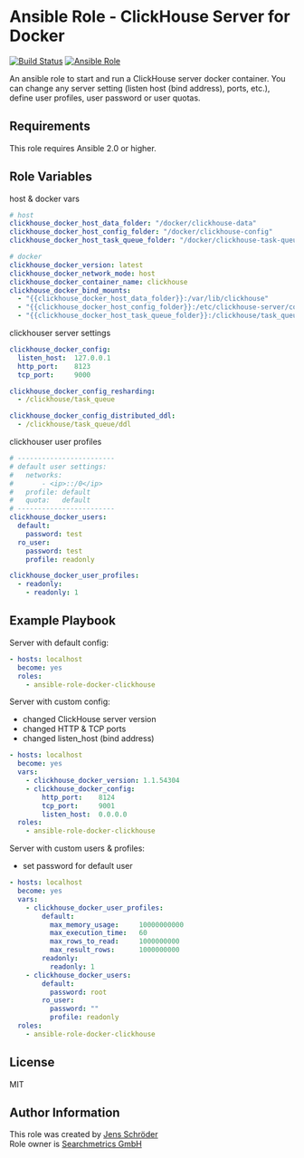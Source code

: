 # Ansible Role - ClickHouse Server for Docker
[![Build Status](https://api.travis-ci.org/searchmetrics/ansible-role-docker-clickhouse.svg?branch=master)](https://travis-ci.org/searchmetrics/ansible-role-docker-clickhouse) [![Ansible Role](https://img.shields.io/ansible/role/21659.svg)](https://galaxy.ansible.com/searchmetrics/ansible-role-docker-clickhouse/)

An ansible role to start and run a ClickHouse server docker container. 
You can change any server setting (listen host (bind address), ports, etc.),
define user profiles, user password or user quotas.

## Requirements
This role requires Ansible 2.0 or higher.

## Role Variables

host & docker vars
```yml
# host
clickhouse_docker_host_data_folder: "/docker/clickhouse-data"
clickhouse_docker_host_config_folder: "/docker/clickhouse-config"
clickhouse_docker_host_task_queue_folder: "/docker/clickhouse-task-queue"

# docker
clickhouse_docker_version: latest
clickhouse_docker_network_mode: host
clickhouse_docker_container_name: clickhouse
clickhouse_docker_bind_mounts:
  - "{{clickhouse_docker_host_data_folder}}:/var/lib/clickhouse"
  - "{{clickhouse_docker_host_config_folder}}:/etc/clickhouse-server/conf.d"
  - "{{clickhouse_docker_host_task_queue_folder}}:/clickhouse/task_queue"
```

clickhouser server settings
```yml
clickhouse_docker_config:
  listen_host:  127.0.0.1
  http_port:    8123
  tcp_port:     9000

clickhouse_docker_config_resharding:
  - /clickhouse/task_queue

clickhouse_docker_config_distributed_ddl:
  - /clickhouse/task_queue/ddl
```  
  
clickhouser user profiles
```yml
# ------------------------ 
# default user settings:
#   networks: 
#       - <ip>::/0</ip>
#   profile: default
#   quota:   default
# ------------------------
clickhouse_docker_users:
  default:
    password: test
  ro_user:
    password: test
    profile: readonly  

clickhouse_docker_user_profiles:
  - readonly:
    - readonly: 1
```

## Example Playbook
Server with default config:
```yml
- hosts: localhost
  become: yes
  roles:
    - ansible-role-docker-clickhouse
```

Server with custom config:
- changed ClickHouse server version
- changed HTTP & TCP ports
- changed listen_host (bind address)
```yml
- hosts: localhost
  become: yes
  vars:
    - clickhouse_docker_version: 1.1.54304
    - clickhouse_docker_config:
        http_port:    8124
        tcp_port:     9001
        listen_host:  0.0.0.0
  roles:
    - ansible-role-docker-clickhouse
```

Server with custom users & profiles:
- set password for default user
```yml
- hosts: localhost
  become: yes
  vars:
    - clickhouse_docker_user_profiles:
        default:
          max_memory_usage:     10000000000
          max_execution_time:   60
          max_rows_to_read:     1000000000
          max_result_rows:      1000000000
        readonly:
          readonly: 1
    - clickhouse_docker_users:
        default:
          password: root
        ro_user:
          password: ""
          profile: readonly
  roles:
    - ansible-role-docker-clickhouse
```

##  License

MIT

##  Author Information

This role was created by [Jens Schröder](https://github.com/jens-schroeder-sm)\
Role owner is [Searchmetrics GmbH](https://www.searchmetrics.com)